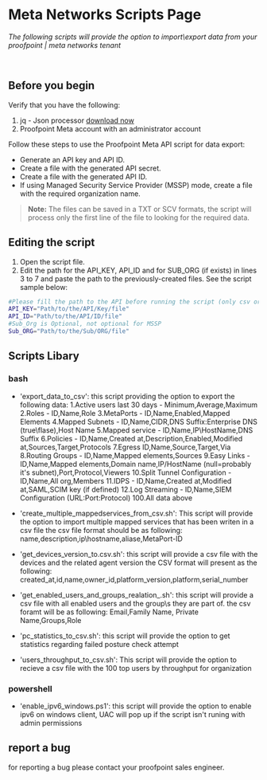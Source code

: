 # Meta Networks Scripts Page

*The following scripts will provide the option to import\export data from your proofpoint | meta networks tenant*

<br/>

## Before you begin

Verify that you have the following:
1. jq - Json processor [download now]
2. Proofpoint Meta account with an administrator account

Follow these steps to use the Proofpoint Meta API script for data export:
* Generate an API key and API ID.
* Create a file with the generated API secret.
* Create a file with the generated API ID.
* If using Managed Security Service Provider (MSSP) mode, create a file with the required organization name.
> **Note:** The files can be saved in a TXT or SCV formats, the script will process only the first line of the file to looking for the required data.

## Editing the script

1. Open the script file.
2. Edit the path for the API_KEY, API_ID and for SUB_ORG (if exists) in lines 3 to 7 and paste the path to the previously-created files. See the script sample below:
```bash
#Please fill the path to the API before running the script (only csv or txt file)
API_KEY="Path/to/the/API/Key/file"
API_ID="Path/to/the/API/ID/file"
#Sub_Org is Optional, not optional for MSSP
Sub_ORG="Path/to/the/Sub/ORG/file"
```

## Scripts Libary
### bash
- 'export_data_to_csv':
this script providing the option to export the following data:
1.Active users last 30 days - Minimum,Average,Maximum
2.Roles - ID,Name,Role
3.MetaPorts - ID,Name,Enabled,Mapped Elements
4.Mapped Subnets - ID,Name,CIDR,DNS Suffix:Enterprise DNS (true\flase),Host Name
5.Mapped service - ID,Name,IP\HostName,DNS Suffix
6.Policies - ID,Name,Created at,Description,Enabled,Modified at,Sources,Target,Protocols
7.Egress ID,Name,Source,Target,Via
8.Routing Groups - ID,Name,Mapped elements,Sources
9.Easy Links - ID,Name,Mapped elements,Domain name,IP/HostName (null=probably it's subnet),Port,Protocol,Viewers
10.Split Tunnel Configuration - ID,Name,All org,Members
11.IDPS - ID,Name,Created at,Modified at,SAML,SCIM key (if defined)
12.Log Streaming - ID,Name,SIEM Configuration (URL:Port:Protocol)
100.All data above


- 'create_multiple_mappedservices_from_csv.sh':
This script will provide the option to import multiple mapped services that has been writen in a csv file
the csv file format should be as following: name,description,ip\hostname,aliase,MetaPort-ID

- 'get_devices_version_to.csv.sh':
this script will provide a csv file with the devices and the related agent version
the CSV format will present as the following: created_at,id,name,owner_id,platform_version,platform,serial_number

- 'get_enabled_users_and_groups_realation_.sh':
this script will provide a csv file with all enabled users and the group\s they are part of.
the csv foramt will be as following: Email,Family Name, Private Name,Groups,Role

- 'pc_statistics_to_csv.sh':
this script will provide the option to get statistics regarding failed posture check attempt

- 'users_throughput_to_csv.sh':
This script will provide the option to recieve a csv file with the 100 top users by throughput for organization

### powershell
- 'enable_ipv6_windows.ps1':
this script will provide the option to enable ipv6 on windows client, UAC will pop up if the script isn't runing with admin permissions

## report a bug
for reporting a bug please contact your proofpoint sales engineer.

[download now]: https://stedolan.github.io/jq/download/

